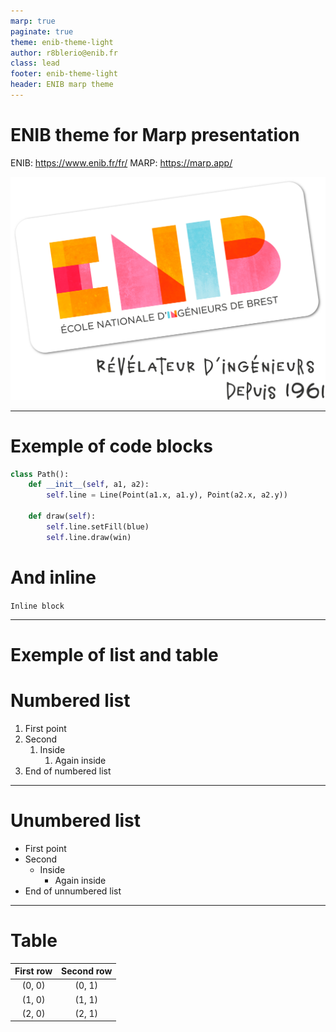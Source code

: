 ```yaml
---
marp: true
paginate: true
theme: enib-theme-light
author: r8blerio@enib.fr
class: lead
footer: enib-theme-light
header: ENIB marp theme
---
```


<!-- _header: :^) -->
<!-- _footer: (^: -->
# ENIB **theme for Marp presentation**

ENIB: https://www.enib.fr/fr/
MARP: https://marp.app/

![bg left:45% 90%](./images/ENIB-logo-et-signature-cmjn.png)

---

# **Exemple of code blocks**

```python
class Path():
	def __init__(self, a1, a2):
		self.line = Line(Point(a1.x, a1.y), Point(a2.x, a2.y))

	def draw(self):
		self.line.setFill(blue)
		self.line.draw(win)
```

# And inline
`Inline block`

---

# **Exemple of list and table**
# Numbered list
1. First point
2. Second
   1. Inside
      1. Again inside
3. End of numbered list

---

# Unumbered list

* First point
* Second
  * Inside
    * Again inside
* End  of unnumbered list

---

# Table

|First row|Second row|
|:-------:|:--------:|
|  (0, 0) |  (0, 1)  |
|  (1, 0) |  (1, 1)  |
|  (2, 0) |  (2, 1)  |